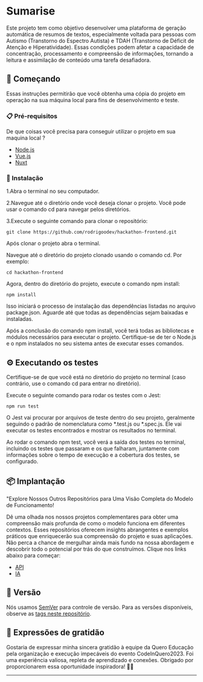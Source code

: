 # Sumarise

Este projeto tem como objetivo desenvolver uma plataforma de geração automática de resumos de textos, especialmente voltada para pessoas com Autismo (Transtorno do Espectro Autista) e TDAH (Transtorno de Déficit de Atenção e Hiperatividade). Essas condições podem afetar a capacidade de concentração, processamento e compreensão de informações, tornando a leitura e assimilação de conteúdo uma tarefa desafiadora.

## 🚀 Começando

Essas instruções permitirão que você obtenha uma cópia do projeto em operação na sua máquina local para fins de desenvolvimento e teste.


### 📋 Pré-requisitos

De que coisas você precisa para conseguir utilizar o projeto em sua maquina local ? 

* [Node.js](http://www.dropwizard.io/1.0.2/docs/](https://nodejs.org/en))
* [Vue.js]([https://maven.apache.org/](https://vuejs.org/guide/quick-start.html))
* [Nuxt](https://v2.nuxt.com/pt/)

### 🔧 Instalação

1.Abra o terminal no seu computador.

2.Navegue até o diretório onde você deseja clonar o projeto. Você pode usar o comando cd para navegar pelos diretórios.

3.Execute o seguinte comando para clonar o repositório:

```
git clone https://github.com/rodrigoodev/hackathon-frontend.git
```

Após clonar o projeto abra o terminal.

Navegue até o diretório do projeto clonado usando o comando cd. Por exemplo:

```
cd hackathon-frontend
```

Agora, dentro do diretório do projeto, execute o comando npm install:

```
npm install
```
Isso iniciará o processo de instalação das dependências listadas no arquivo package.json. Aguarde até que todas as dependências sejam baixadas e instaladas.

Após a conclusão do comando npm install, você terá todas as bibliotecas e módulos necessários para executar o projeto. Certifique-se de ter o Node.js e o npm instalados no seu sistema antes de executar esses comandos.

## ⚙️ Executando os testes

Certifique-se de que você está no diretório do projeto no terminal (caso contrário, use o comando cd para entrar no diretório).

Execute o seguinte comando para rodar os testes com o Jest:

```
npm run test
```

O Jest vai procurar por arquivos de teste dentro do seu projeto, geralmente seguindo o padrão de nomenclatura como *.test.js ou *.spec.js. Ele vai executar os testes encontrados e mostrar os resultados no terminal.

Ao rodar o comando npm test, você verá a saída dos testes no terminal, incluindo os testes que passaram e os que falharam, juntamente com informações sobre o tempo de execução e a cobertura dos testes, se configurado.


## 📦 Implantação

"Explore Nossos Outros Repositórios para Uma Visão Completa do Modelo de Funcionamento!

Dê uma olhada nos nossos projetos complementares para obter uma compreensão mais profunda de como o modelo funciona em diferentes contextos. Esses repositórios oferecem insights abrangentes e exemplos práticos que enriquecerão sua compreensão do projeto e suas aplicações. Não perca a chance de mergulhar ainda mais fundo na nossa abordagem e descobrir todo o potencial por trás do que construímos. Clique nos links abaixo para começar:

* [API](https://github.com/leonakao/hackathon-api)
* [IA](https://github.com/matheushirota/ai-hackathon)

## 📌 Versão

Nós usamos [SemVer](http://semver.org/) para controle de versão. Para as versões disponíveis, observe as [tags neste repositório](https://github.com/suas/tags/do/projeto). 



## 🎁 Expressões de gratidão

Gostaria de expressar minha sincera gratidão à equipe da Quero Educação pela organização e execução impecáveis do evento CodeInQuero2023. Foi uma experiência valiosa, repleta de aprendizado e conexões. Obrigado por proporcionarem essa oportunidade inspiradora! 🙏🌟


---
